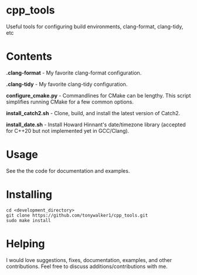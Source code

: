 # cpp_tools

Useful tools for configuring build environments, clang-format, clang-tidy, etc

# Contents

**.clang-format** - My favorite clang-format configuration.

**.clang-tidy** - My favorite clang-tidy configuration.

**configure_cmake.py** - Commandlines for CMake can be lengthy. This script
simplifies running CMake for a few common options.

**install_catch2.sh** - Clone, build, and install the latest version of Catch2.

**install_date.sh** - Install Howard Hinnant's date/timezone library (accepted for
  C++20 but not implemented yet in GCC/Clang).

# Usage

See the the code for documentation and examples.

# Installing

```shell
cd <development_directory>
git clone https://github.com/tonywalker1/cpp_tools.git
sudo make install
```

# Helping

I would love suggestions, fixes, documentation, examples, and other
contributions. Feel free to discuss additions/contributions with me.
